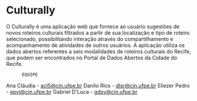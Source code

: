 # Culturally
O Culturally é uma aplicação web que fornece ao usuário sugestões de novos roteiros culturais filtrados a partir de sua localização e tipo de roteiro selecionado, possibilitando interação através do compartilhamento e acompanhamento de atividades de outros usuários. A aplicação utiliza os dados abertos referentes a seis modalidades de roteiros culturais do Recife, que podem ser encontrados no Portal de Dados Abertos da Cidade do Recife.

          EQUIPE

Ana Cláudia - acl5@cin.ufpe.br
Danilo Rios - dlsr@cin.ufpe.br
Eliezer Pedro - epvj@cin.ufpe.br
Gabriel D'Luca - gdsv@cin.ufpe.br
